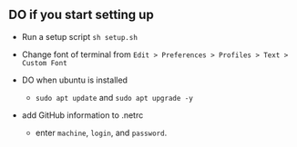 ## DO if you start setting up
- Run a setup script `sh setup.sh`

- Change font of terminal from `Edit > Preferences > Profiles > Text > Custom Font`

- DO when ubuntu is installed 
    - `sudo apt update` and `sudo apt upgrade -y`

- add GitHub information to .netrc
    - enter `machine`, `login`, and `password`.

